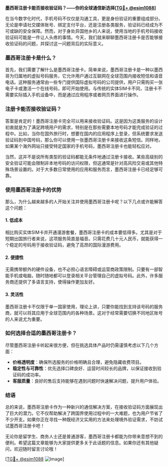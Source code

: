 **墨西哥注册卡能否接收验证码？——你的全球通信新选择[[TG💪+ @esim1088](https://t.me/s/esim1088)]**

在当今数字化时代，手机号码不仅仅是沟通工具，更是身份验证的重要组成部分。无论是申请社交媒体账号、绑定支付平台，还是注册各类服务，验证码已经成为不可或缺的安全保障。然而，对于身处异国他乡的人来说，使用当地的手机号码接收验证码可能是一件让人头疼的事情。今天，我们就来聊聊墨西哥注册卡是否能够接收验证码的问题，并探讨这一问题背后的实际意义。

### 墨西哥注册卡是什么？

首先，我们需要了解什么是墨西哥注册卡。简单来说，墨西哥注册卡是一种以墨西哥为归属地的虚拟号码服务，它允许用户通过互联网在全球范围内接收短信和语音电话。这种服务通常由一些专门提供国际虚拟号码的公司提供，用户只需购买一张电子卡或激活一个在线号码，即可开始使用。与传统的实体SIM卡不同，注册卡不需要实际插入手机设备中，而是通过应用程序或者网页界面进行操作。

### 注册卡能否接收验证码？

答案是肯定的！墨西哥注册卡完全可以用来接收验证码。这是因为这类服务的设计初衷就是为了满足跨境用户的需求，特别是在那些需要本地号码才能完成验证的过程中。比如，当你在国外旅行时，想要在国内的应用程序上登录，但系统要求发送验证码到中国号码，那么你可以使用一张墨西哥注册卡来接收这条短信。同样地，如果某个海外网站只接受特定国家的手机号码，墨西哥注册卡也能轻松应对。

当然，这并不是说所有类型的验证码都能无条件地通过注册卡接收。某些高级别的安全验证可能会限制非本地号码的访问权限，但这通常是针对高风险交易或其他特殊场景设置的。对于大多数日常使用的应用和服务而言，墨西哥注册卡已经足够可靠。

### 使用墨西哥注册卡的优势

那么，为什么越来越多的人开始关注并使用墨西哥注册卡呢？以下几点或许能解答这个问题：

#### 1. **低成本**
相比购买实体SIM卡并开通漫游套餐，墨西哥注册卡的成本要低得多。尤其是对于短期出国旅行者来说，这项服务简直是福音。只需花费几十元人民币，就能获得一个稳定的号码用于接收验证码，避免了高昂的国际漫游费用。

#### 2. **便捷性**
无需携带额外的硬件设备，也不必担心语言障碍或运营商政策限制。只要有一部智能手机或电脑，随时随地都可以登录相关平台管理自己的虚拟号码。此外，许多服务商还提供了多语言支持，使得操作更加友好。

#### 3. **灵活性**
墨西哥注册卡不仅限于单一国家使用，理论上讲，只要你能找到支持该号码的服务商，就可以将其应用于全球范围内的各种场景。这对于经常需要切换不同地区账号的人来说尤为重要。

### 如何选择合适的墨西哥注册卡？

尽管墨西哥注册卡听起来很方便，但在挑选具体产品时仍需谨慎考虑以下几个方面：

- **价格透明度**：确保所选服务的价格明确且合理，避免隐藏收费项目。
- **稳定性与可靠性**：优先选择口碑良好、运营时间较长的品牌，以保证接收到验证码的成功率。
- **客服质量**：良好的售后支持能够在遇到问题时快速解决问题，提升用户体验。

### 结语

总的来说，墨西哥注册卡作为一种新兴的通信解决方案，在接收验证码方面展现出了巨大的潜力。它不仅帮助解决了跨国界使用过程中的一大难题，也为用户节省了不少开支。如果你正在寻找一种既经济又实用的方法来处理境外验证需求，不妨试试墨西哥注册卡吧！

无论你是留学生、商务人士还是普通游客，墨西哥注册卡都能为你带来意想不到的便利。希望这篇文章能够为大家提供更多关于此话题的信息。如果你还有其他疑问，欢迎随时留言讨论哦！

[[TG💪+ @esim1088](https://t.me/s/esim1088) ![Image](https://i.postimg.cc/4NQfJmqS/Snipaste-2025-05-13-00-14-12.png)]